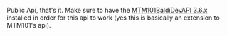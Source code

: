 Public Api, that's it. Make sure to have the [MTM101BaldiDevAPI 3.6.x](https://gamebanana.com/mods/383711) installed in order for this api to work (yes this is basically an extension to MTM101's api).
